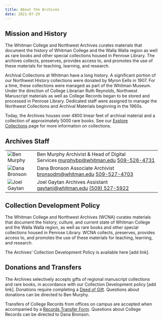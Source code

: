 ```yaml
---
title: About the Archives
date: 2021-07-29
---
```

## Mission and History

The Whitman College and Northwest Archives curates materials that document the history of Whitman College and the Walla Walla region as well as rare books and other special collections housed in Penrose Library. The archives collects, preserves, provides access to, and promotes the use of these materials for teaching, learning, and research.

Archival Collections at Whitman have a long history. A significant portion of our Northwest History collections were donated by Myron Eells in 1907. For a time, these collections were managed as part of the Whitman Museum. Under the direction of College Librarian Ruth Reynolds, Northwest Manuscript materials as well as College Records began to be stored and processed in Penrose Library. Dedicated staff were assigned to manage the Northwest Collections and Archival Materials beginning in the 1960s.

Today, the Archives houses over 4800 linear feet of archival material and a collection of approximately 5000 rare books. See our [Explore Collections](https://library.whitman.edu/archives/explore-collections/) page for more information on collections.

## Archives Staff

|                                                                                      |                                                                                                                                      |
| ------------------------------------------------------------------------------------ | ------------------------------------------------------------------------------------------------------------------------------------ |
| ![Ben Murphy](/archives/images/BEN-MURPHY_2019.png)     | Ben Murphy Archivist & Head of Digital Services [murphybp@whitman.edu](mailto:murphybp@whitman.edu) [509-526-4731](tel:+15095274731) |
| ![Dana Bronson](/archives/images/DANA-BRONSON_2019.png) | Dana Bronson Associate Archivist [bronsodm@whitman.edu](mailto:bronsodm@whitman.edu) [509-527-4703](tel:+15095274703)                |
| ![Joel Gaytan](/archives/images/JOEL-GAYTAN_2019.png)   | Joel Gaytan Archives Assistant [gaytanj@whitman.edu](mailto:gaytanj@whitman.edu) [(509) 527-5922](tel:+15095275922)                  |

## Collection Development Policy

The Whitman College and Northwest Archives (WCNA) curates materials that document the history, culture, and current state of Whitman College and the Walla Walla region, as well as rare books and other special collections housed in Penrose Library. WCNA collects, preserves, provides access to, and promotes the use of these materials for teaching, learning, and research.

The Archives’ Collection Development Policy is available here \[add link].

## Donations and Transfers

The Archives selectively accepts gifts of regional manuscript collections and rare books, in accordance with our Collection Development policy \[add link]. Donations require completing a [Deed of Gift](http://works.whitman.edu/archives-deed-of-gift). Questions about donations can be directed to Ben Murphy.

Transfers of College Records from offices on campus are accepted when accompanied by a [Records Transfer Form](http://works.whitman.edu/archives-records-transfer). Questions about College Records can be directed to Dana Bronson.